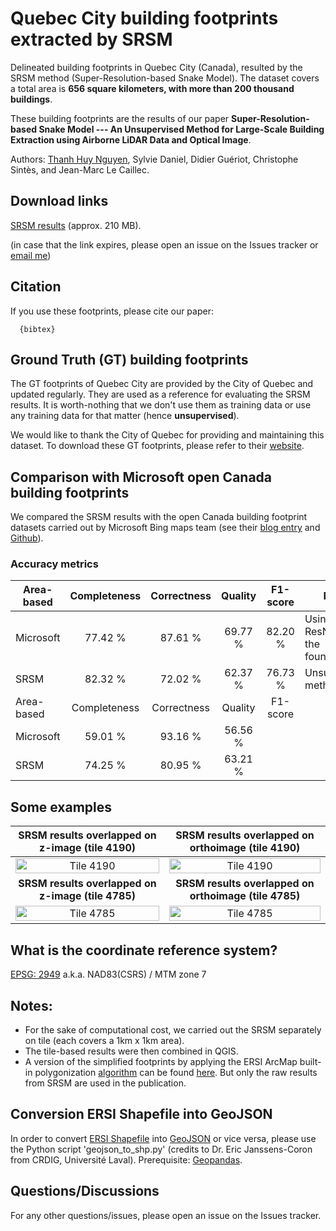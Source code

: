 # Quebec City building footprints extracted by SRSM 
Delineated building footprints in Quebec City (Canada), resulted by the SRSM method (Super-Resolution-based Snake Model). The dataset covers a total area is **656 square kilometers, with more than 200 thousand buildings**.

These building footprints are the results of our paper **Super-Resolution-based Snake Model --- An Unsupervised Method for Large-Scale Building Extraction using Airborne LiDAR Data and Optical Image**.

Authors: [Thanh Huy Nguyen](mailto:nthuy190991@gmail.com), Sylvie Daniel, Didier Guériot, Christophe Sintès, and Jean-Marc Le Caillec.

## Download links
[SRSM results](https://ulavaldti-my.sharepoint.com/:u:/g/personal/thngu52_ulaval_ca/EcsaXqiItQFAqF9HxTBc7fQB0bBIndcbUuF3oPzHFFUa0A?e=m4UCCf) (approx. 210 MB).

(in case that the link expires, please open an issue on the Issues tracker or [email me](mailto:nthuy190991@gmail.com))


## Citation
If you use these footprints, please cite our paper:
```
  {bibtex}
```


## Ground Truth (GT) building footprints
The GT footprints of Quebec City are provided by the City of Quebec and updated regularly.
They are used as a reference for evaluating the SRSM results. It is worth-nothing that we don't use them as training data  or use any training data for that matter (hence **unsupervised**).

We would like to thank the City of Quebec for providing and maintaining this dataset.
To download these GT footprints, please refer to their [website](https://www.donneesquebec.ca/recherche/fr/dataset/empreintes-des-batiments).


## Comparison with Microsoft open Canada building footprints
We compared the SRSM results with the open Canada building footprint datasets carried out by Microsoft Bing maps team (see their [blog entry](https://blogs.bing.com/maps/2019-03/microsoft-releases-12-million-canadian-building-footprints-as-open-data) and [Github](https://github.com/microsoft/CanadianBuildingFootprints)). 

### Accuracy metrics
| Area-based | Completeness | Correctness | Quality | F1-score | Notes |
| --- | :---: | :---: | :---: | :---: | --- |
| Microsoft | 77.42 % | 87.61 % | 69.77 % | 82.20 % | Using ResNet34 as the foundation |
| SRSM | 82.32 % | 72.02 % | 62.37 % | 76.73 % | Unsupervised method |
| Area-based | Completeness | Correctness | Quality | F1-score |  |
| Microsoft | 59.01 % | 93.16 % | 56.56 % | | |
| SRSM | 74.25 % | 80.95 % | 63.21 % | | |


    
## Some examples
SRSM results overlapped on z-image (tile 4190) |  SRSM results overlapped on orthoimage (tile 4190)
:-------------------------:|:-------------------------:
<img src="https://github.com/nthuy190991/SRSM_QuebecCity_building_extraction/blob/master/examples/4190_on_zimg.png" alt="Tile 4190" width="100%" height="20%"/> | <img src="https://github.com/nthuy190991/SRSM_QuebecCity_building_extraction/blob/master/examples/4190_on_opt_img.png" alt="Tile 4190" width="100%" height="20%"/>
**SRSM results overlapped on z-image (tile 4785)** |  **SRSM results overlapped on orthoimage (tile 4785)**
<img src="https://github.com/nthuy190991/SRSM_QuebecCity_building_extraction/blob/master/examples/4785_on_zimg.png" alt="Tile 4785" width="100%" height="20%"/> | <img src="https://github.com/nthuy190991/SRSM_QuebecCity_building_extraction/blob/master/examples/4785_on_opt_img.png" alt="Tile 4785" width="100%" height="20%"/>


## What is the coordinate reference system?
[EPSG: 2949](https://epsg.io/2949) a.k.a. NAD83(CSRS) / MTM zone 7


## Notes:
- For the sake of computational cost, we carried out the SRSM separately on tile (each covers a 1km x 1km area).
- The tile-based results were then combined in QGIS.
- A version of the simplified footprints by applying the ERSI ArcMap built-in polygonization [algorithm](https://arxiv.org/abs/1504.06584) can be found [here](https://ulavaldti-my.sharepoint.com/:u:/g/personal/thngu52_ulaval_ca/EcNbGxwXWOVFuwV4u8wulhQBRc7sRkT7xnsDjHORgWRibA?e=vLmqNP). But only the raw results from SRSM are used in the publication.


## Conversion ERSI Shapefile into GeoJSON
In order to convert [ERSI Shapefile](https://www.esri.com/library/whitepapers/pdfs/shapefile.pdf) into [GeoJSON](https://geojson.org) or vice versa, please use the Python script 'geojson_to_shp.py' (credits to Dr. Eric Janssens-Coron from CRDIG, Université Laval). Prerequisite: [Geopandas](https://geopandas.org).


## Questions/Discussions
For any other questions/issues, please open an issue on the Issues tracker.
